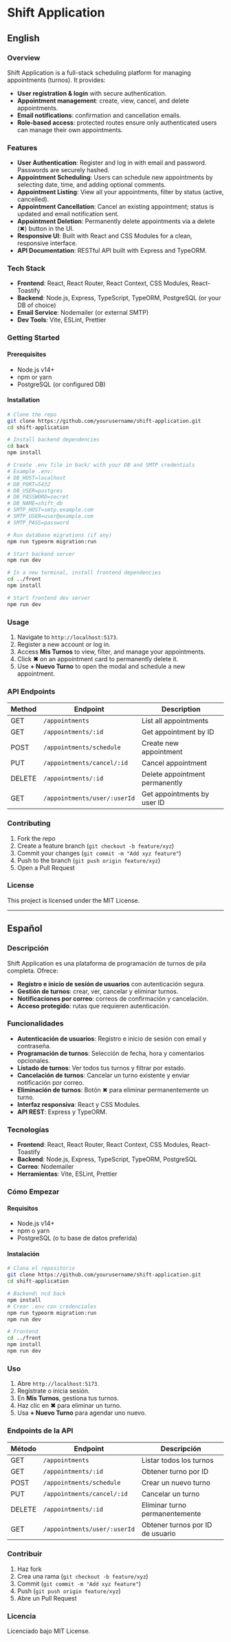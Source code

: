 # Shift Application

## English

### Overview
Shift Application is a full-stack scheduling platform for managing appointments (turnos). It provides:
- **User registration & login** with secure authentication.
- **Appointment management**: create, view, cancel, and delete appointments.
- **Email notifications**: confirmation and cancellation emails.
- **Role-based access**: protected routes ensure only authenticated users can manage their own appointments.

### Features
- **User Authentication**: Register and log in with email and password. Passwords are securely hashed.
- **Appointment Scheduling**: Users can schedule new appointments by selecting date, time, and adding optional comments.
- **Appointment Listing**: View all your appointments, filter by status (active, cancelled).
- **Appointment Cancellation**: Cancel an existing appointment; status is updated and email notification sent.
- **Appointment Deletion**: Permanently delete appointments via a delete (✖) button in the UI.
- **Responsive UI**: Built with React and CSS Modules for a clean, responsive interface.
- **API Documentation**: RESTful API built with Express and TypeORM.

### Tech Stack
- **Frontend**: React, React Router, React Context, CSS Modules, React-Toastify
- **Backend**: Node.js, Express, TypeScript, TypeORM, PostgreSQL (or your DB of choice)
- **Email Service**: Nodemailer (or external SMTP)
- **Dev Tools**: Vite, ESLint, Prettier

### Getting Started

#### Prerequisites
- Node.js v14+
- npm or yarn
- PostgreSQL (or configured DB)

#### Installation
```bash
# Clone the repo
git clone https://github.com/yourusername/shift-application.git
cd shift-application

# Install backend dependencies
cd back
npm install

# Create .env file in back/ with your DB and SMTP credentials
# Example .env:
# DB_HOST=localhost
# DB_PORT=5432
# DB_USER=postgres
# DB_PASSWORD=secret
# DB_NAME=shift_db
# SMTP_HOST=smtp.example.com
# SMTP_USER=user@example.com
# SMTP_PASS=password

# Run database migrations (if any)
npm run typeorm migration:run

# Start backend server
npm run dev

# In a new terminal, install frontend dependencies
cd ../front
npm install

# Start frontend dev server
npm run dev
```

### Usage
1. Navigate to `http://localhost:5173`.
2. Register a new account or log in.
3. Access **Mis Turnos** to view, filter, and manage your appointments.
4. Click **✖** on an appointment card to permanently delete it.
5. Use **+ Nuevo Turno** to open the modal and schedule a new appointment.

### API Endpoints
| Method | Endpoint                         | Description                           |
| ------ | -------------------------------- | ------------------------------------- |
| GET    | `/appointments`                  | List all appointments                 |
| GET    | `/appointments/:id`              | Get appointment by ID                 |
| POST   | `/appointments/schedule`         | Create new appointment                |
| PUT    | `/appointments/cancel/:id`       | Cancel appointment                    |
| DELETE | `/appointments/:id`              | Delete appointment permanently        |
| GET    | `/appointments/user/:userId`     | Get appointments by user ID           |

### Contributing
1. Fork the repo
2. Create a feature branch (`git checkout -b feature/xyz`)
3. Commit your changes (`git commit -m "Add xyz feature"`)
4. Push to the branch (`git push origin feature/xyz`)
5. Open a Pull Request

### License
This project is licensed under the MIT License.

---

## Español

### Descripción
Shift Application es una plataforma de programación de turnos de pila completa. Ofrece:
- **Registro e inicio de sesión de usuarios** con autenticación segura.
- **Gestión de turnos**: crear, ver, cancelar y eliminar turnos.
- **Notificaciones por correo**: correos de confirmación y cancelación.
- **Acceso protegido**: rutas que requieren autenticación.

### Funcionalidades
- **Autenticación de usuarios**: Registro e inicio de sesión con email y contraseña.
- **Programación de turnos**: Selección de fecha, hora y comentarios opcionales.
- **Listado de turnos**: Ver todos tus turnos y filtrar por estado.
- **Cancelación de turnos**: Cancelar un turno existente y enviar notificación por correo.
- **Eliminación de turnos**: Botón ✖ para eliminar permanentemente un turno.
- **Interfaz responsiva**: React y CSS Modules.
- **API REST**: Express y TypeORM.

### Tecnologías
- **Frontend**: React, React Router, React Context, CSS Modules, React-Toastify
- **Backend**: Node.js, Express, TypeScript, TypeORM, PostgreSQL
- **Correo**: Nodemailer
- **Herramientas**: Vite, ESLint, Prettier

### Cómo Empezar

#### Requisitos
- Node.js v14+
- npm o yarn
- PostgreSQL (o tu base de datos preferida)

#### Instalación
```bash
# Clona el repositorio
git clone https://github.com/yourusername/shift-application.git
cd shift-application

# Backend\ ncd back
npm install
# Crear .env con credenciales
npm run typeorm migration:run
npm run dev

# Frontend
cd ../front
npm install
npm run dev
```

### Uso
1. Abre `http://localhost:5173`.
2. Regístrate o inicia sesión.
3. En **Mis Turnos**, gestiona tus turnos.
4. Haz clic en **✖** para eliminar un turno.
5. Usa **+ Nuevo Turno** para agendar uno nuevo.

### Endpoints de la API
| Método | Endpoint                         | Descripción                           |
| ------ | -------------------------------- | ------------------------------------- |
| GET    | `/appointments`                  | Listar todos los turnos               |
| GET    | `/appointments/:id`              | Obtener turno por ID                  |
| POST   | `/appointments/schedule`         | Crear un nuevo turno                  |
| PUT    | `/appointments/cancel/:id`       | Cancelar un turno                     |
| DELETE | `/appointments/:id`              | Eliminar turno permanentemente        |
| GET    | `/appointments/user/:userId`     | Obtener turnos por ID de usuario      |

### Contribuir
1. Haz fork
2. Crea una rama (`git checkout -b feature/xyz`)
3. Commit (`git commit -m "Add xyz feature"`)
4. Push (`git push origin feature/xyz`)
5. Abre un Pull Request

### Licencia
Licenciado bajo MIT License.

